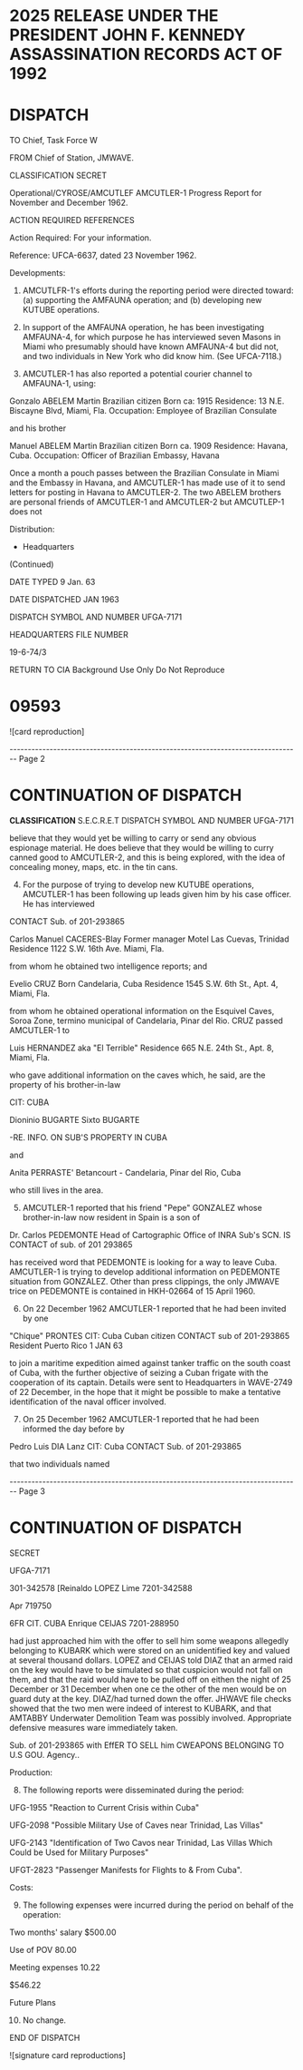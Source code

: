 # 2025 RELEASE UNDER THE PRESIDENT JOHN F. KENNEDY ASSASSINATION RECORDS ACT OF 1992

# DISPATCH

TO Chief, Task Force W

FROM Chief of Station, JMWAVE.

CLASSIFICATION
SECRET

Operational/CYROSE/AMCUTLEF
AMCUTLER-1 Progress Report for November and December 1962.

ACTION REQUIRED REFERENCES

Action Required: For your information.

Reference: UFCA-6637, dated 23 November 1962.

Developments:

1. AMCUTLFR-1's efforts during the reporting period were directed toward: (a) supporting the AMFAUNA operation; and (b) developing new KUTUBE operations.

2. In support of the AMFAUNA operation, he has been investigating AMFAUNA-4, for which purpose he has interviewed seven Masons in Miami who presumably should have known AMFAUNA-4 but did not, and two individuals in New York who did know him. (See UFCA-7118.)

3. AMCUTLER-1 has also reported a potential courier channel to AMFAUNA-1, using:

Gonzalo ABELEM Martin
Brazilian citizen
Born ca: 1915
Residence: 13 N.E. Biscayne Blvd, Miami, Fla.
Occupation: Employee of Brazilian Consulate

and his brother

Manuel ABELEM Martin
Brazilian citizen
Born ca. 1909
Residence: Havana, Cuba.
Occupation: Officer of Brazilian Embassy, Havana

Once a month a pouch passes between the Brazilian Consulate in Miami and the Embassy in Havana, and AMCUTLER-1 has made use of it to send letters for posting in Havana to AMCUTLER-2. The two ABELEM brothers are personal friends of AMCUTLER-1 and AMCUTLER-2 but AMCUTLEP-1 does not

Distribution:

*   Headquarters

(Continued)

DATE TYPED
9 Jan. 63

DATE DISPATCHED
JAN 1963

DISPATCH SYMBOL AND NUMBER
UFGA-7171

HEADQUARTERS FILE NUMBER

19-6-74/3

RETURN TO CIA
Background Use Only
Do Not Reproduce

# 09593

![card reproduction]


-------------------------------------------------------------------------------- Page 2

# CONTINUATION OF DISPATCH

**CLASSIFICATION** S.E.C.R.E.T DISPATCH SYMBOL AND NUMBER UFGA-7171

believe that they would yet be willing to carry or send any obvious espionage material. He does believe that they would be willing to curry canned good to AMCUTLER-2, and this is being explored, with the idea of concealing money, maps, etc. in the tin cans.

4. For the purpose of trying to develop new KUTUBE operations, AMCUTLER-1 has been following up leads given him by his case officer. He has interviewed

CONTACT Sub. of 201-293865

Carlos Manuel CACERES-Blay
Former manager Motel Las Cuevas, Trinidad Residence 1122 S.W. 16th Ave. Miami, Fla.

from whom he obtained two intelligence reports; and

Evelio CRUZ
Born Candelaria, Cuba Residence 1545 S.W. 6th St., Apt. 4, Miami, Fla.

from whom he obtained operational information on the Esquivel Caves, Soroa Zone, termino municipal of Candelaria, Pinar del Rio. CRUZ passed AMCUTLER-1 to

Luis HERNANDEZ aka "El Terrible"
Residence 665 N.E. 24th St., Apt. 8, Miami, Fla.

who gave additional information on the caves which, he said, are the property of his brother-in-law

CIT: CUBA

Dioninio BUGARTE
Sixto BUGARTE

-RE. INFO. ON SUB'S PROPERTY IN CUBA

and

Anita PERRASTE' Betancourt - Candelaria, Pinar del Rio, Cuba

who still lives in the area.

5. AMCUTLER-1 reported that his friend "Pepe" GONZALEZ whose brother-in-law now resident in Spain is a son of

Dr. Carlos PEDEMONTE
Head of Cartographic Office of INRA
Sub's SCN. IS CONTACT of sub. of 201 293865

has received word that PEDEMONTE is looking for a way to leave Cuba. AMCUTLER-1 is trying to develop additional information on PEDEMONTE situation from GONZALEZ. Other than press clippings, the only JMWAVE trice on PEDEMONTE is contained in HKH-02664 of 15 April 1960.

6. On 22 December 1962 AMCUTLER-1 reported that he had been invited by one

"Chique" PRONTES CIT: Cuba
Cuban citizen CONTACT sub of 201-293865
Resident Puerto Rico 1 JAN 63

to join a maritime expedition aimed against tanker traffic on the south coast of Cuba, with the further objective of seizing a Cuban frigate with the cooperation of its captain. Details were sent to Headquarters in WAVE-2749 of 22 December, in the hope that it might be possible to make a tentative identification of the naval officer involved.

7. On 25 December 1962 AMCUTLER-1 reported that he had been informed the day before by

Pedro Luis DIA Lanz CIT: Cuba
CONTACT Sub. of 201-293865

that two individuals named


-------------------------------------------------------------------------------- Page 3

# CONTINUATION OF DISPATCH

SECRET

UFGA-7171

301-342578 [Reinaldo LOPEZ Lime 7201-342588

Apr 719750

6FR CIT. CUBA Enrique CEIJAS 7201-288950

had just approached him with the offer to sell him some weapons allegedly belonging to KUBARK which were stored on an unidentified key and valued at several thousand dollars. LOPEZ and CEIJAS told DIAZ that an armed raid on the key would have to be simulated so that cuspicion would not fall on them, and that the raid would have to be pulled off on eithen the night of 25 December or 31 December when one ce the other of the men would be on guard duty at the key. DIAZ/had turned down the offer. JHWAVE file checks showed that the two men were indeed of interest to KUBARK, and that AMTABBY Underwater Demolition Team was possibly involved. Appropriate defensive measures ware immediately taken.

Sub. of 201-293865 with EffER TO SELL him CWEAPONS BELONGING TO U.S GOU. Agency..

Production:

8. The following reports were disseminated during the period:

UFG-1955 "Reaction to Current Crisis within Cuba"

UFG-2098 "Possible Military Use of Caves near Trinidad, Las Villas"

UFG-2143 "Identification of Two Cavos near Trinidad, Las Villas Which Could be Used for Military Purposes"

UFGT-2823 "Passenger Manifests for Flights to & From Cuba".

Costs:

9. The following expenses were incurred during the period on behalf of the operation:

Two months' salary $500.00

Use of POV 80.00

Meeting expenses 10.22

$546.22

Future Plans

10. No change.

END OF DISPATCH

![signature card reproductions]
